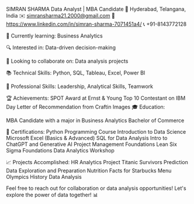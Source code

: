 SIMRAN SHARMA
Data Analyst | MBA Candidate
📍 Hyderabad, Telangana, India
✉️ simransharma21.2000@gmail.com
🔗 https://www.linkedin.com/in/simran-sharma-7071451a4/
📞 +91-8143772128

🌱 Currently learning: Business Analytics

🔍 Interested in: Data-driven decision-making

💼 Looking to collaborate on: Data analysis projects

📚 Technical Skills: Python, SQL, Tableau, Excel, Power BI

💼 Professional Skills: Leadership, Analytical Skills, Teamwork

🏆 Achievements:
SPOT Award at Ernst & Young
Top 10 Contestant on IBM Day
Letter of Recommendation from Craftin Images
🎓 Education:

MBA Candidate with a major in Business Analytics
Bachelor of Commerce

🔖 Certifications:
Python Programming Course
Introduction to Data Science
Microsoft Excel (Basics & Advanced)
SQL for Data Analysis
Intro to ChatGPT and Generative AI
Project Management Foundations
Lean Six Sigma Foundations
Data Analytics Workshop

📈 Projects Accomplished:
HR Analytics Project
Titanic Survivors Prediction
Data Exploration and Preparation
Nutrition Facts for Starbucks Menu
Olympics History Data Analysis

Feel free to reach out for collaboration or data analysis opportunities! Let's explore the power of data together! 📊






<!---
SimranSharma22/SimranSharma22 is a ✨ special ✨ repository because its `README.md` (this file) appears on your GitHub profile.
You can click the Preview link to take a look at your changes.
--->
